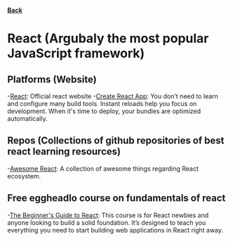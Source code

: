 **[Back](/README.md/)**

# React (Argubaly the most popular JavaScript framework)

## Platforms (Website)

-[React](https://reactjs.org/): Official react website -[Create React App](https://create-react-app.dev/): You don't need to learn and configure many build tools. Instant reloads help you focus on development. When it's time to deploy, your bundles are optimized automatically.

## Repos (Collections of github repositories of best react learning resources)

-[Awesome React](https://github.com/enaqx/awesome-react): A collection of awesome things regarding React ecosystem.

## Free eggheadIo course on fundamentals of react

-[The Beginner's Guide to React](https://egghead.io/courses/the-beginner-s-guide-to-react): This course is for React newbies and anyone looking to build a solid foundation. It’s designed to teach you everything you need to start building web applications in React right away.
